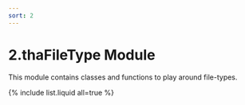 ```yaml
---
sort: 2
---
```


# 2.thaFileType Module

This module contains classes and functions to play around file-types.

{% include list.liquid all=true %}
